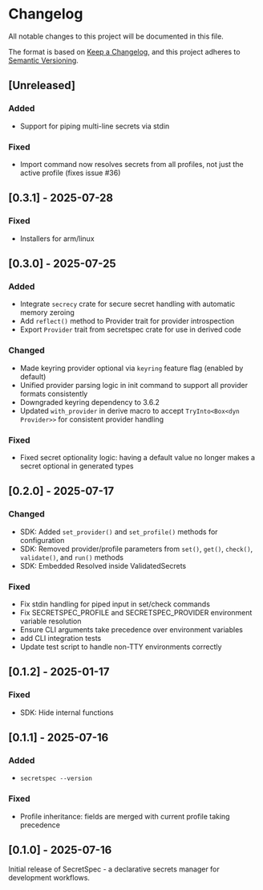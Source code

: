 # Changelog

All notable changes to this project will be documented in this file.

The format is based on [Keep a Changelog](https://keepachangelog.com/en/1.1.0/),
and this project adheres to [Semantic Versioning](https://semver.org/spec/v2.0.0.html).

## [Unreleased]

### Added
- Support for piping multi-line secrets via stdin

### Fixed
- Import command now resolves secrets from all profiles, not just the active profile (fixes issue #36)

## [0.3.1] - 2025-07-28

### Fixed
- Installers for arm/linux

## [0.3.0] - 2025-07-25

### Added
- Integrate `secrecy` crate for secure secret handling with automatic memory zeroing
- Add `reflect()` method to Provider trait for provider introspection
- Export `Provider` trait from secretspec crate for use in derived code

### Changed
- Made keyring provider optional via `keyring` feature flag (enabled by default)
- Unified provider parsing logic in init command to support all provider formats consistently
- Downgraded keyring dependency to 3.6.2
- Updated `with_provider` in derive macro to accept `TryInto<Box<dyn Provider>>` for consistent provider handling

### Fixed
- Fixed secret optionality logic: having a default value no longer makes a secret optional in generated types

## [0.2.0] - 2025-07-17

### Changed
- SDK: Added `set_provider()` and `set_profile()` methods for configuration
- SDK: Removed provider/profile parameters from `set()`, `get()`, `check()`, `validate()`, and `run()` methods
- SDK: Embedded Resolved inside ValidatedSecrets

### Fixed
- Fix stdin handling for piped input in set/check commands
- Fix SECRETSPEC_PROFILE and SECRETSPEC_PROVIDER environment variable resolution
- Ensure CLI arguments take precedence over environment variables
- add CLI integration tests
- Update test script to handle non-TTY environments correctly

## [0.1.2] - 2025-01-17

### Fixed
- SDK: Hide internal functions

## [0.1.1] - 2025-07-16

### Added
- `secretspec --version`

### Fixed
- Profile inheritance: fields are merged with current profile taking precedence

## [0.1.0] - 2025-07-16

Initial release of SecretSpec - a declarative secrets manager for development workflows.
